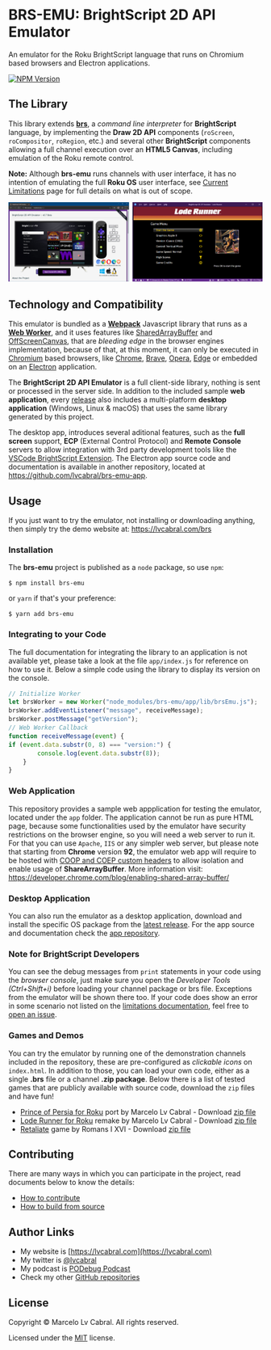 # BRS-EMU: BrightScript 2D API Emulator

An emulator for the Roku BrightScript language that runs on Chromium based browsers and Electron applications.

[![NPM Version](https://badge.fury.io/js/brs-emu.svg?style=flat)](https://npmjs.org/package/brs-emu)

## The Library

This library extends [**brs**](https://github.com/sjbarag/brs), a _command line interpreter_ for **BrightScript** language, by implementing the **Draw 2D API** components (`roScreen`, `roCompositor`, `roRegion`, etc.) and several other **BrightScript** components allowing a full channel execution over an **HTML5 Canvas**, including emulation of the Roku remote control. 

**Note:** Although **brs-emu** runs channels with user interface, it has no intention of emulating the full **Roku OS** user interface, see [Current Limitations](docs/limitations.md) page for full details on what is out of scope.

<p align="center">
<img alt="Emulator Web and Desktop" src="docs/images/screenshots.png?raw=true"/>
</p>

## Technology and Compatibility

This emulator is bundled as a **[Webpack](https://webpack.js.org/)** Javascript library that runs as a **[Web Worker](https://developer.mozilla.org/en-US/docs/Web/API/Web_Workers_API/Using_web_workers)**, and it uses features like [SharedArrayBuffer](https://developer.mozilla.org/en-US/docs/Web/JavaScript/Reference/Global_Objects/SharedArrayBuffer) and [OffScreenCanvas](https://developer.mozilla.org/en-US/docs/Web/API/OffscreenCanvas), that are _bleeding edge_ in the browser engines implementation, because of that, at this moment, it can only be executed in [Chromium](https://www.chromium.org/Home) based browsers, like [Chrome](https://www.google.com/chrome/), [Brave](https://brave.com/download/), [Opera](https://www.opera.com/), [Edge](https://www.microsoft.com/en-us/edge) or embedded on an [Electron](https://electronjs.org/) application. 

The **BrightScript 2D API Emulator** is a full client-side library, nothing is sent or processed in the server side. In addition to the included sample **web application**, every [release](https://github.com/lvcabral/brs-emu/releases) also includes a multi-platform **desktop application** (Windows, Linux & macOS) that uses the same library generated by this project.

The desktop app, introduces several aditional features, such as the **full screen** support, **ECP** (External Control Protocol) and **Remote Console** servers to allow integration with 3rd party development tools like the [VSCode BrightScript Extension](https://marketplace.visualstudio.com/items?itemName=celsoaf.brightscript). The Electron app source code and documentation is available in another repository, located at https://github.com/lvcabral/brs-emu-app.

## Usage

If you just want to try the emulator, not installing or downloading anything, then simply try the demo website at: https://lvcabral.com/brs

### Installation
The **brs-emu** project is published as a `node` package, so use `npm`:

```shell
$ npm install brs-emu
```

or `yarn` if that's your preference:

```shell
$ yarn add brs-emu
```

### Integrating to your Code

The full documentation for integrating the library to an application is not available yet, please take a look at the file `app/index.js` for reference on how to use it.
Below a simple code using the library to display its version on the console.

```javascript
// Initialize Worker
let brsWorker = new Worker("node_modules/brs-emu/app/lib/brsEmu.js");
brsWorker.addEventListener("message", receiveMessage);
brsWorker.postMessage("getVersion");
// Web Worker Callback
function receiveMessage(event) {
if (event.data.substr(0, 8) === "version:") {
        console.log(event.data.substr(8));
    }
}
```

### Web Application

This repository provides a sample web appplication for testing the emulator, located under the `app` folder. The application cannot be run as pure HTML page, because some functionalities used by the emulator have security restrictions on the browser engine, so you will need a web server to run it. For that you can use `Apache`, `IIS` or any simpler web server, but please note that starting from **Chrome** version **92**, the emulator web app will require to be hosted with [COOP and COEP custom headers](https://developer.chrome.com/blog/enabling-shared-array-buffer/) to allow isolation and enable usage of **ShareArrayBuffer**. More information visit: https://developer.chrome.com/blog/enabling-shared-array-buffer/

### Desktop Application

You can also run the emulator as a desktop application, download and install the specific OS package from the [latest release](https://github.com/lvcabral/brs-emu/releases). For the app source and documentation check the [app repository](https://github.com/lvcabral/brs-emu-app).

### Note for BrightScript Developers

You can see the debug messages from `print` statements in your code using the _browser console_, just make sure you open the _Developer Tools (Ctrl+Shift+i)_ before loading your channel package or brs file. Exceptions from the emulator will be shown there too. If your code does show an error in some scenario not listed on the [limitations documentation](docs/limitations.md), feel free to [open an issue](https://github.com/lvcabral/brs-emu/issues).

### Games and Demos

You can try the emulator by running one of the demonstration channels included in the repository, these are pre-configured as _clickable icons_ on `index.html`. In addition to those, you can load your own code, either as a single **.brs** file or a channel **.zip package**. Below there is a list of tested games that are publicly available with source code, download the `zip` files and have fun!

*   [Prince of Persia for Roku](https://github.com/lvcabral/Prince-of-Persia-Roku) port by Marcelo Lv Cabral - Download [zip file](https://github.com/lvcabral/Prince-of-Persia-Roku/releases/download/v0.18.3778/Prince-of-Persia-Roku-018.zip)
*   [Lode Runner for Roku](https://github.com/lvcabral/Lode-Runner-Roku) remake by Marcelo Lv Cabral - Download [zip file](https://github.com/lvcabral/Lode-Runner-Roku/releases/download/v0.18.707/Lode-Runner-Roku-018.zip)
*   [Retaliate](https://github.com/lvcabral/retaliate-roku) game by Romans I XVI - Download [zip file](https://github.com/lvcabral/retaliate-roku/releases/download/v1.7.0-emu/retaliate-brs-emu.zip)

## Contributing

There are many ways in which you can participate in the project, read documents below to know the details:

* [How to contribute](docs/contributing.md)
* [How to build from source](docs/build-from-source.md)

## Author Links

- My website is [https://lvcabral.com](https://lvcabral.com)
- My twitter is [@lvcabral](https://twitter.com/lvcabral)
- My podcast is [PODebug Podcast](http://podebug.com)
- Check my other [GitHub repositories ](https://github.com/lvcabral)

## License

Copyright © Marcelo Lv Cabral. All rights reserved.

Licensed under the [MIT](LICENSE) license.
